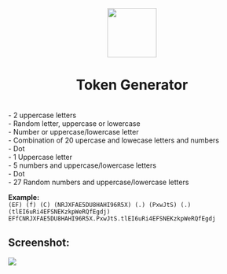 <div align="center">
<img 
height="100px" 
width="100px"
src="https://camo.githubusercontent.com/4b028e8e841f57ee96b472fa88ea7ed66ddd3720/687474703a2f2f692e696d6775722e636f6d2f65597779386c632e706e67"
></img>
<h1>Token Generator</h1><br>
</div>
- 2 uppercase letters<br>
- Random letter, uppercase or lowercase<br>
- Number or uppercase/lowercase letter<br>
- Combination of 20 upercase and lowecase letters and numbers<br>
- Dot<br>
- 1 Uppercase letter<br>
- 5 numbers and uppercase/lowercase letters<br>
- Dot<br>
- 27 Random numbers and uppercase/lowercase letters  <br>

**Example:**  <br>
`(EF) (f) (C) (NRJXFAE5DU8HAHI96R5X) (.) (PxwJtS) (.) (tlEI6uRi4EFSNEKzkpWeRQfEgdj)`  <br>
`EFfCNRJXFAE5DU8HAHI96R5X.PxwJtS.tlEI6uRi4EFSNEKzkpWeRQfEgdj`<br>

## Screenshot:  <br>
<img src="https://i.imgur.com/zYVFR0o.png"></img><br>
